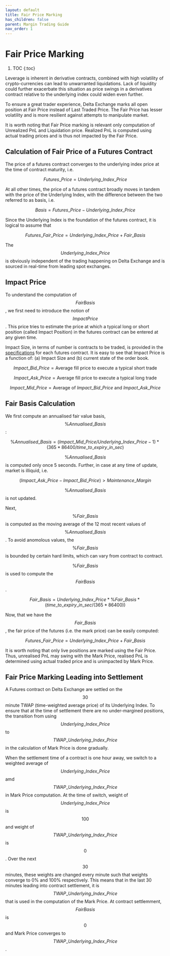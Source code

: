 ```yaml
---
layout: default
title: Fair Price Marking
has_children: false
parent: Margin Trading Guide
nav_order: 1
---
```


# Fair Price Marking

1. TOC
{:toc}

Leverage is inherent in derivative contracts, combined with high volatility of crypto-currencies can lead to unwarranted liquidations. Lack of liquidity could further exacerbate this situation as price swings in a derivatives contract relative to the underlying index could widen even further.

To ensure a great trader experience, Delta Exchange marks all open position at Fair Price instead of Last Traded Price. The Fair Price has lesser volatility and is more resilient against attempts to manipulate market.

It is worth noting that Fair Price marking is relevant only computation of Unrealized PnL and Liquidation price. Realized PnL is computed using actual trading prices and is thus not impacted by the Fair Price.

## Calculation of Fair Price of a Futures Contract

The price of a futures contract converges to the underlying index price at the time of contract maturity, i.e.

$$Futures\_Price = Underlying\_Index\_Price$$

At all other times, the price of a futures contract broadly moves in tandem with the price of the Underlying Index, with the difference between the two referred to as basis, i.e.

$$Basis = Futures\_Price - Underlying\_Index\_Price$$

Since the Underlying Index is the foundation of the futures contract, it is logical to assume that

$$Futures\_Fair\_Price = Underlying\_Index\_Price + Fair\_Basis$$

The $$Underlying\_Index\_Price$$ is obviously independent of the trading happening on Delta Exchange and is sourced in real-time from leading spot exchanges.

## Impact Price

To understand the computation of $$Fair Basis$$, we first need to introduce the notion of $$Impact Price$$. This price tries to estimate the price at which a typical long or short position (called Impact Position) in the futures contract can be entered at any given time.

Impact Size, in terms of number is contracts to be traded, is provided in the [specifications](https://www.delta.exchange/contracts/) for each futures contract. It is easy to see that Impact Price is a function of: (a) Impact Size and (b) current state of the order book.

$$Impact\_Bid\_Price = \text{Average fill price to execute a typical short trade}$$

$$Impact\_Ask\_Price = \text{Average fill price to execute a typical long trade}$$

$$Impact\_Mid\_Price = \text{Average of } Impact\_Bid\_Price \text{ and } Impact\_Ask\_Price$$
 

## Fair Basis Calculation

We first compute an annualised fair value basis, $$\%Annualised\_Basis$$:

$$\%Annualised\_Basis = (Impact\_Mid\_Price/ Underlying\_Index\_Price - 1) * (365*86400/ time\_to\_expiry\_in\_sec)$$

$$\%Annualised\_Basis$$ is computed only once 5 seconds. Further, in case at any time of update, market is illiquid, i.e. 

$$(Impact\_Ask\_Price - Impact\_Bid\_Price) > Maintenance\_Margin$$ 

$$\%Annualised\_Basis$$ is not updated. 

Next, $$\%Fair\_Basis$$ is computed as the moving average of the 12 most recent values of $$\%Annualised\_Basis$$. To avoid anomolous values, the $$\%Fair\_Basis$$ is bounded by certain hard limits, which can vary from contract to contract. 

$$\%Fair\_Basis$$ is used to compute the $$Fair Basis$$.

$$Fair\_Basis = Underlying\_Index\_Price * \%Fair\_Basis * (time\_to\_expiry\_in\_sec/ (365* 86400))$$

Now, that we have the $$Fair\_Basis$$, the fair price of the futures (i.e. the mark price) can be easily computed:

$$Futures\_Fair\_Price = Underlying\_Index\_Price + Fair\_Basis$$

It is worth noting that only live positions are marked using the Fair Price. Thus, unrealised PnL may swing with the Mark Price, realised PnL is determined using actual traded price and is unimpacted by Mark Price.

## Fair Price Marking Leading into Settlement

A Futures contract on Delta Exchange are settled on the $$30$$ minute TWAP (time-weighted average price) of its Underlying Index. To ensure that at the time of settlement there are no under-margined positions, the transition from using $$Underlying\_Index\_Price$$ to $$TWAP\_Underlying\_Index\_Price$$ in the calculation of Mark Price is done gradually. 

When the settlement time of a contract is one hour away, we switch to a weighted average of $$Underlying\_Index\_Price$$ amd $$TWAP\_Underlying\_Index\_Price$$ in Mark Price computation. At the time of switch, weight of $$Underlying\_Index\_Price$$ is $$100%$$ and weight of $$TWAP\_Underlying\_Index\_Price$$ is $$0%$$. Over the next $$30$$ minutes, these weights are changed every minute such that weights converge to 0% and 100% respectively. This means that in the last 30 minutes leading into contract settlement, it is $$TWAP\_Underlying\_Index\_Price$$ that is used in the computation of the Mark Price. At contract settlemment, $$Fair Basis$$ is $$0$$ and Mark Price converges to $$TWAP\_Underlying\_Index\_Price$$.